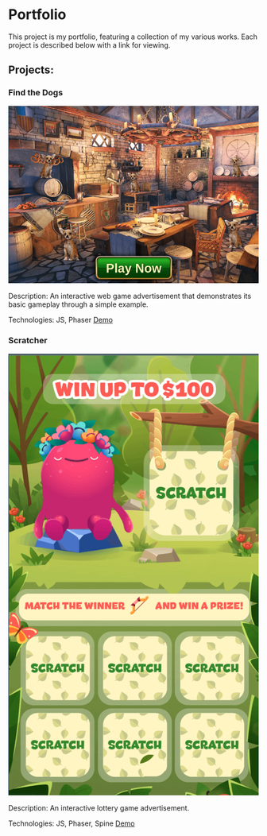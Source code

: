 # Portfolio

This project is my portfolio, featuring a collection of my various works. Each project is described below with a link for viewing.

## Projects:

### Find the Dogs
![Find the Dogs](screenshots/dogsAds.png)

Description:
An interactive web game advertisement that demonstrates its basic gameplay through a simple example.

Technologies: JS, Phaser
[Demo](https://dead-tr.github.io/Portfolio/#/dogAds)

### Scratcher
![Scratcher](screenshots/scratcher.png)

Description:
An interactive lottery game advertisement.

Technologies: JS, Phaser, Spine
[Demo](https://dead-tr.github.io/Portfolio/#/scratcher)